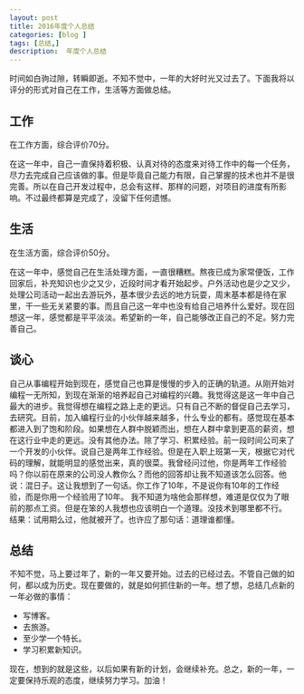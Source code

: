 ```yaml
---
layout: post
title: 2016年度个人总结
categories: [blog ]
tags: [总结,]
description:  年度个人总结
---
```


时间如白驹过隙，转瞬即逝。不知不觉中，一年的大好时光又过去了。下面我将以评分的形式对自己在工作，生活等方面做总结。

## 工作

 在工作方面，综合评价70分。
 
 在这一年中，自己一直保持着积极、认真对待的态度来对待工作中的每一个任务，尽力去完成自己应该做的事。但是毕竟自己能力有限，自己掌握的技术也并不是很完善。所以在自己开发过程中，总会有这样、那样的问题，对项目的进度有所影响。不过最终都算是完成了，没留下任何遗憾。
 
## 生活
 在生活方面，综合评价50分。
 
 在这一年中，感觉自己在生活处理方面，一直很糟糕。熬夜已成为家常便饭，工作回家后，补充知识也少之又少，近段时间才看开始起步。户外活动也是少之又少，处理公司活动一起出去游玩外，基本很少去远的地方玩耍，周末基本都是待在家里，干一些无关紧要的事。而且自己这一年中也没有给自己培养什么爱好。现在回想这一年，感觉都是平平淡淡。希望新的一年，自己能够改正自己的不足。努力完善自己。
 
## 谈心

自己从事编程开始到现在，感觉自己也算是慢慢的步入的正确的轨道。从刚开始对编程一无所知，到现在渐渐的培养起自己对编程的兴趣。我觉得这是这一年中自己最大的进步。我觉得想在编程之路上走的更远。只有自己不断的督促自己去学习，去研究。目前，加入编程行业的小伙伴越来越多，什么专业的都有。感觉现在基本都进入到了饱和阶段。如果想在人群中脱颖而出，想在人群中拿到更高的薪资，想在这行业中走的更远。没有其他办法。除了学习、积累经验。前一段时间公司来了一个开发的小伙伴。说自己是两年工作经验。但是在入职上班第一天，根据它对代码的理解，就能明显的感觉出来，真的很菜。我曾经问过他，你是两年工作经验吗？你以前在原来的公司没人教你么？而他的回答却让我不知道该怎么回答。他说：混日子。这让我想到了一句话。你工作了10年，不是说你有10年的工作经验，而是你用一个经验用了10年。 我不知道为啥他会那样想，难道是仅仅为了眼前的那点工资。但是在笨的人我想也应该明白一个道理。没技术到哪里都不行。 结果：试用期么过，他就被开了。也许应了那句话：道理谁都懂。


## 总结

不知不觉，马上要过年了，新的一年又要开始。过去的已经过去。不管自己做的如何，都以成为历史。现在要做的，就是如何抓住新的一年。想了想，总结几点新的一年必做的事情：

* 写博客。
* 去旅游。
* 至少学一个特长。
* 学习积累新知识。

现在，想到的就是这些，以后如果有新的计划，会继续补充。总之，新的一年，一定要保持乐观的态度，继续努力学习。加油！


 
